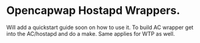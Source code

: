 # Opencapwap Hostapd Wrappers.

Will add a quickstart guide soon on how to use it.
To build AC wrapper get into the AC/hostapd and do a make. Same applies for WTP as well.


